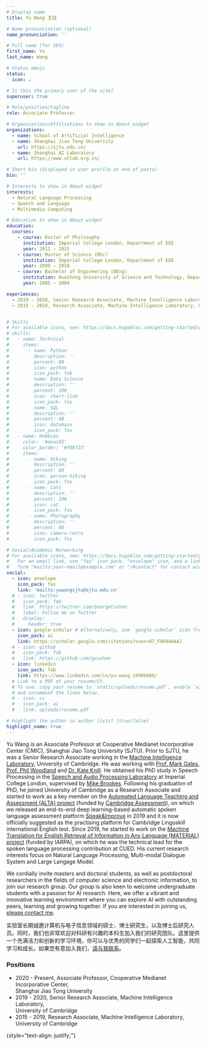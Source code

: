 ```yaml
---
# Display name
title: Yu Wang 王钰

# Name pronunciation (optional)
name_pronunciation: ''

# Full name (for SEO)
first_name: Yu
last_name: Wang

# Status emoji
status:
  icon: ☕️

# Is this the primary user of the site?
superuser: true

# Role/position/tagline
role: Associate Professor

# Organizations/Affiliations to show in About widget
organizations:
  - name: School of Artificial Intelligence
  - name: Shanghai Jiao Tong University
    url: https://sjtu.edu.cn/
  - name: Shanghai AI Laboratory
    url: https://www.shlab.org.cn/

# Short bio (displayed in user profile at end of posts)
bio: ''

# Interests to show in About widget
interests:
  - Natural Language Processing
  - Speech and Language
  - Multimedia Computing

# Education to show in About widget
education:
  courses:
    - course: Doctor of Philosophy
      institution: Imperial College London, Department of EEE
      year: 2011 – 2015
    - course: Master of Science (MSc)
      institution: Imperial College London, Department of EEE
      year: 2009 – 2010
    - course: Bachelor of Engineering (BEng)
      institution: Huazhong University of Science and Technology, Department of EIE
      year: 2005 – 2009

experiences:
  - 2019 - 2020, Senior Research Associate, Machine Intelligence Laboratory, University of Cambridge 
  - 2015 - 2019, Research Associate, Machine Intelligence Laboratory, University of Cambridge


# Skills
# For available icons, see: https://docs.hugoblox.com/getting-started/page-builder/#icons
# skills:
#   - name: Technical
#     items:
#       - name: Python
#         description: ''
#         percent: 80
#         icon: python
#         icon_pack: fab
#       - name: Data Science
#         description: ''
#         percent: 100
#         icon: chart-line
#         icon_pack: fas
#       - name: SQL
#         description: ''
#         percent: 40
#         icon: database
#         icon_pack: fas
#   - name: Hobbies
#     color: '#eeac02'
#     color_border: '#f0bf23'
#     items:
#       - name: Hiking
#         description: ''
#         percent: 60
#         icon: person-hiking
#         icon_pack: fas
#       - name: Cats
#         description: ''
#         percent: 100
#         icon: cat
#         icon_pack: fas
#       - name: Photography
#         description: ''
#         percent: 80
#         icon: camera-retro
#         icon_pack: fas

# Social/Academic Networking
# For available icons, see: https://docs.hugoblox.com/getting-started/page-builder/#icons
#   For an email link, use "fas" icon pack, "envelope" icon, and a link in the
#   form "mailto:your-email@example.com" or "/#contact" for contact widget.
social:
  - icon: envelope
    icon_pack: fas
    link: 'mailto:yuwangsjtu@sjtu.edu.cn'
  # - icon: twitter
  #   icon_pack: fab
  #   link: https://twitter.com/GeorgeCushen
  #   label: Follow me on Twitter
  #   display:
  #     header: true
  - icon: google-scholar # Alternatively, use `google-scholar` icon from `ai` icon pack
    icon_pack: ai
    link: https://scholar.google.com/citations?user=O7_F8k0AAAAJ
  # - icon: github
  #   icon_pack: fab
  #   link: https://github.com/gcushen
  - icon: linkedin
    icon_pack: fab
    link: https://www.linkedin.com/in/yu-wang-1090b088/
  # Link to a PDF of your resume/CV.
  # To use: copy your resume to `static/uploads/resume.pdf`, enable `ai` icons in `params.yaml`,
  # and uncomment the lines below.
  # - icon: cv
  #   icon_pack: ai
  #   link: uploads/resume.pdf

# Highlight the author in author lists? (true/false)
highlight_name: true
---
```


Yu Wang is an Associate Professor at Cooperative Medianet Incorporative Center (CMIC), Shanghai Jiao Tong University (SJTU). Prior to SJTU, he was a Senior Research Associate working in the [Machine Intelligence Laboratory](http://svr-www.eng.cam.ac.uk/), University of Cambridge. He was working with [Prof. Mark Gales](http://mi.eng.cam.ac.uk/~mjfg/), [Prof. Phil Woodland](http://mi.eng.cam.ac.uk/~pcw/) and [Dr. Kate Knill](http://mi.eng.cam.ac.uk/~kmk/). He obtained his PhD study in Speech Processing in the [Speech and Audio Processing Laboratory](https://www.imperial.ac.uk/speech-audio-processing) at Imperial College London, supervised by [Mike Brookes](http://www.ee.ic.ac.uk/hp/staff/dmb/dmb.html). Following his graduation of PhD, he joined University of Cambridge as a Research Associate and started to work as a key member on the [Automated Language Teaching and Assessment (ALTA) project](http://alta.cambridgeenglish.org/) (funded by [Cambridge Assessment](https://www.cambridgeassessment.org.uk/)), on which we released an end-to-end deep learning-based automatic spoken language assessment platform [Speak&Improve](https://speakandimprove.com/) in 2019 and it is now officially suggested as the practising platform for Cambridge Linguskill international English test. Since 2019, he started to work on the [Machine Translation for English Retrieval of Information in Any Language (MATERIAL) project](https://www.iarpa.gov/index.php/research-programs/material) (funded by IARPA), on which he was the technical lead for the spoken language processing contribution at CUED. His current research interests focus on Natural Language Processing, Multi-modal Dialogue System and Large Langage Model.


We cordially invite masters and doctoral students, as well as postdoctoral researchers in the fields of computer science and electronic information, to join our research group. Our group is also keen to welcome undergraduate students with a passion for AI research. Here, we offer a vibrant and innovative learning environment where you can explore AI with outstanding peers, learning and growing together. If you are interested in joining us, <a href="mailto:yuwangsjtu@sjtu.edu.cn"> please contact me</a>.

实验室长期诚邀计算机与电子信息领域的硕士、博士研究生，以及博士后研究人员。同时，我们也非常欢迎对科研有兴趣的本科生加入我们的研究团队。这里提供一个充满活力和创新的学习环境，你可以与优秀的同学们一起探索人工智能，共同学习和成长。如果您有意加入我们，<a href="mailto:yuwangsjtu@sjtu.edu.cn">请与我联系</a>。

### Positions
- 2020 - Present, Associate Professor, Cooperative Medianet Incorporative Center,<br>Shanghai Jiao Tong University
- 2019 - 2020, Senior Research Associate, Machine Intelligence Laboratory,<br>University of Cambridge 
- 2015 - 2019, Research Associate, Machine Intelligence Laboratory,<br/>University of Cambridge

{style="text-align: justify;"}

